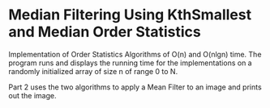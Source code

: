 # Median Filtering Using KthSmallest and Median Order Statistics

Implementation of Order Statistics Algorithms of O(n) and O(nlgn) time. The program runs and displays the running
time for the implementations on a randomly initialized array of size n of range 0 to N.

Part 2 uses the two algorithms to apply a Mean Filter to an image and prints out the image.
